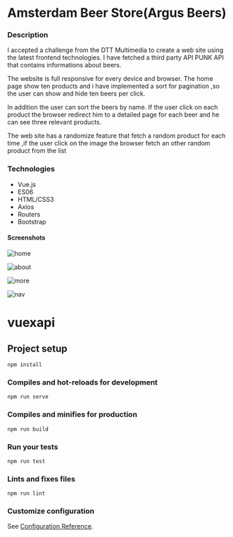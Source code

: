 # Amsterdam Beer Store(Argus Beers)

### Description
 I accepted a challenge from the DTT Multimedia to create a web site using the latest frontend technologies. I have fetched a third party API PUNK API that contains informations about beers. 
 
 The website is full responsive for every device and  browser. The home page show ten products and i have implemented a sort for pagination ,so the user can show and hide ten beers per click.
 
  In addition the user can sort the beers by name. If the user click on each product the browser redirect him  to a detailed page  for each beer and he can see three relevant products.
  
 The web site has a randomize feature that fetch a  random product for each time ,if the user click on the image the browser fetch an other random product from the list

### Technologies
* Vue.js
* ES06
* HTML/CSS3
* Axios
* Routers
* Bootstrap


#### Screenshots
![home](https://i.imgur.com/YD58b2x.png)

![about](https://i.imgur.com/79Lzb8W.png)

![more](https://i.imgur.com/SNnhKc7.png)

![nav](https://i.imgur.com/tdxRJLe.png)



# vuexapi

## Project setup
```
npm install
```

### Compiles and hot-reloads for development
```
npm run serve
```

### Compiles and minifies for production
```
npm run build
```

### Run your tests
```
npm run test
```

### Lints and fixes files
```
npm run lint
```

### Customize configuration
See [Configuration Reference](https://cli.vuejs.org/config/).






